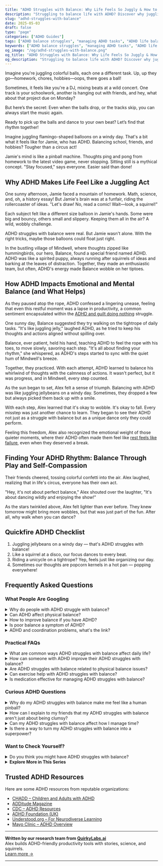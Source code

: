 ```yaml
---
title: "ADHD Struggles with Balance: Why Life Feels So Juggly & How to Find Your Rhythm"
description: "Struggling to balance life with ADHD? Discover why juggling it all feels so chaotic and learn playful strategies to bring calm, clarity, and real balance into your day."
slug: "adhd-struggles-with-balance"
date: 2025-05-03
draft: false
type: "page"
categories: ["ADHD Guides"]
tags: ["ADHD balance struggles", "managing ADHD tasks", "ADHD life balance tips", "task juggling with ADHD", "focus and ADHD", "ADHD organization help", "playful ADHD coping"]
keywords: ["ADHD balance struggles", "managing ADHD tasks", "ADHD life balance tips", "task juggling with ADHD", "focus and ADHD", "ADHD organization help", "playful ADHD coping"]
og_image: "/og/adhd-struggles-with-balance.png"
og_title: "ADHD Struggles with Balance: Why Life Feels So Juggly & How to Find Your Rhythm"
og_description: "Struggling to balance life with ADHD? Discover why juggling it all feels so chaotic and learn playful strategies to bring calm, clarity, and real balance into your day."
---
```


Imagine you're juggling colorful balls, each one a different task. Up, up they go—homework, chores, hobbies—oops, there goes a ball!

Sometimes, it feels like you're a DJ, mixing beats at a wild concert. One track is your schoolwork, another is hanging out with friends, and hey, what about that project due on Monday?

But here’s the secret: Even when the balls drop, or the tracks skip, you can always start the music again.

Ready to pick up the balls and dance to your own beat? Let’s find that rhythm together!

Imagine juggling flamingo-shaped balloons on a windy day. That's a bit what it feels like for Jamie, who has ADHD. Balancing school, friends, and hobbies? Tougher than a circus act!

Jamie's mind is like a pinball machine. Thoughts ping and pong from homework to the latest video game, never stopping. Sitting still is a mythical concept. "Stay focused," says everyone. Easier said than done!

## Why ADHD Makes Life Feel Like a Juggling Act

One sunny afternoon, Jamie faced a mountain of homework. Math, science, and, oh, a history essay! But Jamie's brain was at a funfair, riding the rollercoaster of ideas. "Let's draw! No, read a comic! Wait—look, a squirrel!"

Each subject felt like a different size balloon in Jamie's hands. Some were big and bouncy, others small and slippery. Keeping them all in the air? A wild, wobbly challenge. 

ADHD struggles with balance were real. But Jamie wasn't alone. With the right tricks, maybe those balloons could float just right.

In the bustling village of Mindwell, where thoughts zipped like hummingbirds, our hero, Balance, found a special friend named ADHD. ADHD was like a spirited puppy, always running after squirrels of ideas and barking at the leaves of distraction. Together, they made an enthusiastic team, but often, ADHD's energy made Balance wobble on her tiptoes.

## How ADHD Impacts Emotional and Mental Balance (and What Helps)

As they paused atop the rope, ADHD confessed a lingering unease, feeling that even this restful moment was a lapse in productivity, a common sentiment encapsulated within the [ADHD and guilt doing nothing](/pages/adhd-and-guilt-doing-nothing/) struggle.

One sunny day, Balance suggested they try walking on the tightrope of daily tasks. "It's like juggling jelly," laughed ADHD, as he tried to keep his thoughts and actions aligned without spilling over.

Balance, ever patient, held his hand, teaching ADHD to feel the rope with his toes, to move slowly, savoring each step. "It's all about finding your rhythm," she whispered, as ADHD's steps started to sync with the quiet hum of Mindwell's breeze.

Together, they practiced. With each attempt, ADHD learned to balance his whirlwind of thoughts with the calmness of actions. It wasn't perfect, but it was progress, and in Mindwell, every step counted.

As the sun began to set, Alex felt a sense of triumph. Balancing with ADHD was like juggling jellybeans on a windy day. Sometimes, they dropped a few but always picked them back up with a smile.

With each step, Alex learned that it's okay to wobble. It's okay to fall. Every misstep was just another chance to learn. They began to see their ADHD not just as a struggle with balance but as a unique dance only they could perform.

Feeling this freedom, Alex also recognized the emotional weight of those quieter moments, where their ADHD often made them feel like [rest feels like failure](/pages/adhd-rest-feels-like-failure/), even when they deserved a break.

## Finding Your ADHD Rhythm: Balance Through Play and Self-Compassion

Their friends cheered, tossing colorful confetti into the air. Alex laughed, realizing that in life's circus, everyone has their own act.

"Hey, it's not about perfect balance," Alex shouted over the laughter, "It's about dancing wildly and enjoying the show!"

As the stars twinkled above, Alex felt lighter than ever before. They knew tomorrow might bring more wobbles, but that was just part of the fun. After all, why walk when you can dance?

## Quickfire ADHD Checklist

1. Juggling jellybeans on a windy day — that's ADHD struggles with balance!
2. Like a squirrel at a disco, our focus dances to every beat.
3. Riding a unicycle on a tightrope? Yep, feels just like organizing our day.
4. Sometimes our thoughts are popcorn kernels in a hot pan — popping everywhere!

## Frequently Asked Questions



### What People Are Googling

<details><summary>Why do people with ADHD struggle with balance?</summary><p>People with ADHD often find balance challenging because their brains juggle a lot of stimuli at once, making it hard to prioritize and organize tasks. This can feel a bit like trying to keep a bunch of plates spinning in the air! Plus, the fluctuating energy levels and varied interests common in ADHD can make it tricky to stick to a routine or manage time effectively. Remember, it's perfectly okay to find this difficult, and there are strategies and tools that can really help in managing these challenges.</p></details>
<details><summary>Can ADHD affect physical balance?</summary><p>Absolutely, ADHD can indeed influence physical balance! Many folks aren't aware that the challenges of ADHD often extend beyond attention issues and can impact motor skills, including balance and coordination. This happens because the areas of the brain that help us plan and execute physical movements might interact differently when you have ADHD. So, if you find yourself a bit more clumsy or prone to bumps and spills, it's just another part of the unique way your brain is wired!</p></details>
<details><summary>How to improve balance if you have ADHD?</summary><p>Improving balance when you have ADHD is all about finding the right mix of structure and flexibility in your day. Start by creating a simple routine that includes time for work, play, and relaxation. Break tasks into smaller, manageable chunks and use tools like timers or apps to keep you on track without feeling overwhelmed. Don’t forget to weave in short breaks for quick walks or mindfulness exercises—these small pauses can really help in maintaining your overall balance and focus.</p></details>
<details><summary>Is poor balance a symptom of ADHD?</summary><p>Absolutely, it can be! ADHD can sometimes impact coordination and physical movement, including your sense of balance. This is because ADHD affects motor skills and the way our brain processes information that helps us navigate physical spaces. It's just another layer of the diverse ways ADHD manifests, so if you find yourself a bit more clumsy or prone to tripping, you're definitely not alone in that experience.</p></details>
<details><summary>ADHD and coordination problems, what's the link?</summary><p>Absolutely, it's quite common to wonder about this! ADHD and coordination issues often go hand-in-hand due to the way ADHD affects brain functions that are involved in planning and executing physical movements. This is sometimes referred to as motor clumsiness or dyspraxia in the context of ADHD. Knowing this, it's important to approach physical activities with patience and perhaps a bit more preparation, but remember, practice will always help you improve over time. You're doing just fine!</p></details>



### Practical FAQs

<details><summary>What are common ways ADHD struggles with balance affect daily life?</summary><p>Absolutely, finding balance with ADHD can definitely be a bit of a juggling act! Commonly, you might notice that balancing time management is a challenge, where tasks can either take much longer than expected or get forgotten. Emotionally, too, there might be highs and lows that feel more intense and less predictable than for others. Remember, while these waves can feel overwhelming, every day offers a new chance to find little strategies and habits that can help smooth things out.</p></details>
<details><summary>How can someone with ADHD improve their ADHD struggles with balance?</summary><p>Absolutely, finding balance when you have ADHD can sometimes feel like a gentle dance that requires a bit of practice and patience. One helpful approach is to break tasks into smaller, manageable pieces, which can make your day feel less overwhelming and more achievable. It's also beneficial to establish routines that create structure while still allowing flexibility—think of it as setting up cozy little checkpoints throughout your day. And remember, it’s perfectly okay to ask for help or to use tools like timers and apps designed to assist in managing time and maintaining focus. You're already doing wonderfully by seeking strategies that work best for you!</p></details>
<details><summary>Are ADHD struggles with balance related to physical balance issues?</summary><p>Absolutely, and you're not alone in wondering about this! Many people with ADHD do experience challenges with physical balance and coordination, a concept known as motor incoordination or dyspraxia. It might manifest as clumsiness, difficulty with sports, or even struggles with tasks that require fine motor skills. Embracing strategies like physical therapy, exercises to improve balance, or engaging in activities like yoga can be quite beneficial. Remember, each step you take towards managing these aspects is a wonderful progress!</p></details>
<details><summary>Can exercise help with ADHD struggles with balance?</summary><p>Absolutely, exercise can be a wonderful ally in managing ADHD, including issues with balance! Engaging in physical activities, particularly those that emphasize coordination and balance like yoga, martial arts, or even simple routines like balancing on one foot, can significantly improve your physical equilibrium. Not only does exercise help enhance your motor skills, but it also boosts brain functions that are crucial for focus and self-regulation, which can be challenging for those with ADHD. So, incorporating a bit of movement into your daily routine could be a delightful and effective way to balance both your body and mind.</p></details>
<details><summary>Is medication effective for managing ADHD struggles with balance?</summary><p>Absolutely, medication can be a helpful tool for many people managing ADHD, especially when it comes to finding more balance in daily life. Stimulant medications, for instance, are often quite effective in improving focus and reducing impulsivity, which can make it easier to handle day-to-day tasks more smoothly. Of course, it's important to work closely with a healthcare provider to find the right medication and dose for you, as everyone's body reacts differently. Alongside medication, strategies like structured routines and mindfulness can also significantly enhance your ability to maintain balance.</p></details>



### Curious ADHD Questions

<details><summary>Why do my ADHD struggles with balance make me feel like a human pinball?</summary><p>Ah, feeling like a human pinball because of ADHD balance struggles can be quite disorienting, can't it? ADHD often affects our ability to regulate our attention and impulsivity, making it feel like you're bouncing from one thing to another without much control. This constant shifting can certainly feel akin to a pinball zipping around! Remember, it's completely okay to acknowledge this challenge, and there are strategies that can help bring a bit more steadiness into your daily life.</p></details>
<details><summary>How can I explain to my friends that my ADHD struggles with balance aren't just about being clumsy?</summary><p>Absolutely, it's great that you want to open up about this! You could start by explaining that ADHD affects various aspects of coordination and spatial awareness, not just attention. Let them know that these challenges are part of how your brain processes sensory and motor information differently, which can impact balance and physical coordination. It might help to liken it to tuning a radio—sometimes the signals just don't come in as clearly, and it's not a reflection of effort or desire to move smoothly. This can make it easier for your friends to understand that it's a genuine part of your ADHD experience, not just simple clumsiness.</p></details>
<details><summary>Can my ADHD struggles with balance affect how I manage time?</summary><p>Absolutely, it's quite common for folks with ADHD to find time management challenging, and difficulties with balance can definitely play into that. ADHD can affect your ability to estimate how long tasks will take, prioritize them effectively, and switch between tasks smoothly. This can make it feel like you're always running behind or struggling to keep up with your commitments. Remember, you're not alone in this, and with some tailored strategies and perhaps some supportive tools or apps, you can improve your time management skills in a way that feels more manageable and less overwhelming.</p></details>
<details><summary>Is there a way to turn my ADHD struggles with balance into a superpower?</summary><p>Absolutely, turning your ADHD-related challenges into strengths is a beautifully empowering approach! Many people with ADHD find that their ability to hyperfocus can be like a superpower, especially when channeled into activities they love or projects that spark their interest. This unique trait can lead to exceptional creativity, problem-solving skills, and the ability to think outside the box — qualities that are highly valued in many areas of life. Embracing and harnessing these abilities can help you create a fulfilling path where your natural inclinations are not just accepted but celebrated.</p></details>



### Want to Check Yourself?

<details><summary>Do you think you might have ADHD struggles with balance?</summary><p>Absolutely, finding balance can indeed be a common struggle for those with ADHD. The fluctuating energy levels, varying interests, and challenges in prioritizing can make it tricky to maintain a steady rhythm in daily life. Remember, it’s perfectly okay to have days where balance seems a bit out of reach. Embracing tools like structured routines or perhaps a visual planner might help create a more harmonious balance. You’re doing great by exploring and acknowledging these challenges!</p></details>

<script type="application/ld+json">
{
  "@context": "https://schema.org",
  "@type": "FAQPage",
  "mainEntity": [
    {
      "@type": "Question",
      "name": "Why do people with ADHD struggle with balance?",
      "acceptedAnswer": {
        "@type": "Answer",
        "text": "People with ADHD often find balance challenging because their brains juggle a lot of stimuli at once, making it hard to prioritize and organize tasks. This can feel a bit like trying to keep a bunch of plates spinning in the air! Plus, the fluctuating energy levels and varied interests common in ADHD can make it tricky to stick to a routine or manage time effectively. Remember, it's perfectly okay to find this difficult, and there are strategies and tools that can really help in managing these challenges."
      }
    },
    {
      "@type": "Question",
      "name": "Can ADHD affect physical balance?",
      "acceptedAnswer": {
        "@type": "Answer",
        "text": "Absolutely, ADHD can indeed influence physical balance! Many folks aren't aware that the challenges of ADHD often extend beyond attention issues and can impact motor skills, including balance and coordination. This happens because the areas of the brain that help us plan and execute physical movements might interact differently when you have ADHD. So, if you find yourself a bit more clumsy or prone to bumps and spills, it's just another part of the unique way your brain is wired!"
      }
    },
    {
      "@type": "Question",
      "name": "How to improve balance if you have ADHD?",
      "acceptedAnswer": {
        "@type": "Answer",
        "text": "Improving balance when you have ADHD is all about finding the right mix of structure and flexibility in your day. Start by creating a simple routine that includes time for work, play, and relaxation. Break tasks into smaller, manageable chunks and use tools like timers or apps to keep you on track without feeling overwhelmed. Don\u2019t forget to weave in short breaks for quick walks or mindfulness exercises\u2014these small pauses can really help in maintaining your overall balance and focus."
      }
    },
    {
      "@type": "Question",
      "name": "Is poor balance a symptom of ADHD?",
      "acceptedAnswer": {
        "@type": "Answer",
        "text": "Absolutely, it can be! ADHD can sometimes impact coordination and physical movement, including your sense of balance. This is because ADHD affects motor skills and the way our brain processes information that helps us navigate physical spaces. It's just another layer of the diverse ways ADHD manifests, so if you find yourself a bit more clumsy or prone to tripping, you're definitely not alone in that experience."
      }
    },
    {
      "@type": "Question",
      "name": "ADHD and coordination problems, what's the link?",
      "acceptedAnswer": {
        "@type": "Answer",
        "text": "Absolutely, it's quite common to wonder about this! ADHD and coordination issues often go hand-in-hand due to the way ADHD affects brain functions that are involved in planning and executing physical movements. This is sometimes referred to as motor clumsiness or dyspraxia in the context of ADHD. Knowing this, it's important to approach physical activities with patience and perhaps a bit more preparation, but remember, practice will always help you improve over time. You're doing just fine!"
      }
    }
  ]
}
</script>
<script type="application/ld+json">
{
  "@context": "https://schema.org",
  "@type": "Article",
  "author": {
    "@type": "Person",
    "name": "QuirkyLabs",
    "url": "https://quirkylabs.ai/about"
  },
  "headline": "\"Find Harmony: Beat ADHD Struggles with Balance Now!\"",
  "mainEntityOfPage": "https://blog.quirkylabs.ai/pages/adhd-struggles-with-balance/",
  "datePublished": "2025-05-03"
}
</script>
<script type="application/ld+json">
{
  "@context": "https://schema.org",
  "@type": "BreadcrumbList",
  "itemListElement": [
    {
      "@type": "ListItem",
      "position": 1,
      "name": "Home",
      "item": "https://quirkylabs.ai/"
    },
    {
      "@type": "ListItem",
      "position": 2,
      "name": "Blog",
      "item": "https://blog.quirkylabs.ai/"
    },
    {
      "@type": "ListItem",
      "position": 3,
      "name": "\"Find Harmony: Beat ADHD Struggles with Balance Now!\"",
      "item": "https://blog.quirkylabs.ai/pages/adhd-struggles-with-balance/"
    }
  ]
}
</script>

<details>
<summary><strong>Explore More in This Series</strong></summary>

- [Adhd Rest Feels Like Failure](/pages/adhd-rest-feels-like-failure/)
- [Adhd Cant Enjoy Leisure](/pages/adhd-cant-enjoy-leisure/)
- [Adhd Can’T Just Chill](/pages/adhd-can’t-just-chill/)
- [Adhd Rest Doesnt Recharge](/pages/adhd-rest-doesnt-recharge/)
- [Adhd Always Be Doing](/pages/adhd-always-be-doing/)
- [Adhd Toxic Productivity Cycle](/pages/adhd-toxic-productivity-cycle/)
- [Adhd Grind Or Collapse](/pages/adhd-grind-or-collapse/)
- [Adhd Productivity Shame](/pages/adhd-productivity-shame/)
</details>



## Trusted ADHD Resources

Here are some ADHD resources from reputable organizations:

- [CHADD – Children and Adults with ADHD](https://chadd.org)
- [ADDitude Magazine](https://www.additudemag.com)
- [CDC – ADHD Resources](https://www.cdc.gov/ncbddd/adhd)
- [ADHD Foundation (UK)](https://www.adhdfoundation.org.uk)
- [Understood.org – For Neurodiverse Learning](https://www.understood.org)
- [Mayo Clinic – ADHD Overview](https://www.mayoclinic.org/diseases-conditions/adhd)


---

**Written by our research team from [QuirkyLabs.ai](https://quirkylabs.ai)**  
Alex builds ADHD-friendly productivity tools with stories, science, and squirrels.  
[Learn more →](https://quirkylabs.ai)

---